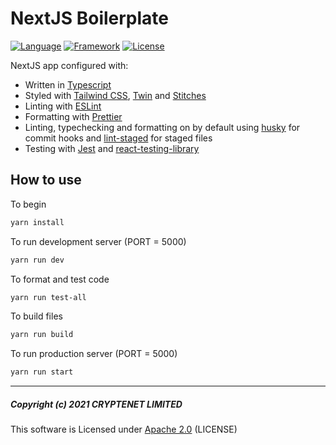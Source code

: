 # NextJS Boilerplate

[![Language](https://img.shields.io/badge/language-Typescript-blue.svg?style=popout&logo=typescript)](https://www.typescriptlang.org)
[![Framework](https://img.shields.io/badge/framework-NextJS-black.svg?style=popout&logo=next.js)](https://nextjs.org)
[![License](https://img.shields.io/badge/license-Apache%202.0-blue.svg?style=popout&logo=apache)](https://github.com/cryptenet/nextjs-boilerplate/blob/master/LICENSE)

NextJS app configured with:

- Written in [Typescript](https://www.typescriptlang.org/)
- Styled with [Tailwind CSS](https://tailwindcss.com/), [Twin](https://github.com/ben-rogerson/twin.macro) and [Stitches](https://stitches.dev/)
- Linting with [ESLint](https://eslint.org/)
- Formatting with [Prettier](https://prettier.io/)
- Linting, typechecking and formatting on by default using [husky](https://github.com/typicode/husky) for commit hooks and [lint-staged](https://github.com/okonet/lint-staged) for staged files
- Testing with [Jest](https://jestjs.io/) and [react-testing-library](https://testing-library.com/docs/react-testing-library/intro)

## How to use

To begin

```sh
yarn install
```

To run development server (PORT = 5000)

```sh
yarn run dev
```

To format and test code

```sh
yarn run test-all
```

To build files

```sh
yarn run build
```

To run production server (PORT = 5000)

```sh
yarn run start
```

---

##### Copyright (c) 2021 CRYPTENET LIMITED

This software is Licensed under [Apache 2.0](https://www.apache.org/licenses/LICENSE-2.0) (LICENSE)
